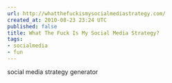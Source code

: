 ```yaml
---
url: http://whatthefuckismysocialmediastrategy.com/
created_at: 2010-08-23 23:24 UTC
published: false
title: What The Fuck Is My Social Media Strategy?
tags:
- socialmedia
- fun
---
```


social media strategy generator
